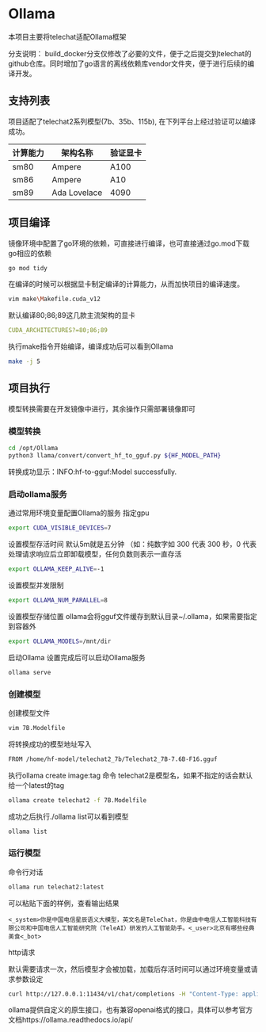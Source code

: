 # Ollama
本项目主要将telechat适配Ollama框架

分支说明：
build_docker分支仅修改了必要的文件，便于之后提交到telechat的github仓库。同时增加了go语言的离线依赖库vendor文件夹，便于进行后续的编译开发。

## 支持列表

项目适配了telechat2系列模型(7b、35b、115b), 在下列平台上经过验证可以编译成功。

|  计算能力  | 架构名称 | 验证显卡  |
|  ----   | ----  | ----  |
| sm80  | Ampere | A100 |
| sm86  | Ampere | A10 |
| sm89  | Ada Lovelace	 | 4090 |

## 项目编译
镜像环境中配置了go环境的依赖，可直接进行编译，也可直接通过go.mod下载go相应的依赖

```bash
go mod tidy
```

在编译的时候可以根据显卡制定编译的计算能力，从而加快项目的编译速度。

```bash
vim make\Makefile.cuda_v12
```
默认编译80;86;89这几款主流架构的显卡
```yaml
CUDA_ARCHITECTURES?=80;86;89
```
执行make指令开始编译，编译成功后可以看到Ollama
```bash
make -j 5
```

## 项目执行
模型转换需要在开发镜像中进行，其余操作只需部署镜像即可

### 模型转换
```bash
cd /opt/Ollama
python3 llama/convert/convert_hf_to_gguf.py ${HF_MODEL_PATH}
```

转换成功显示：INFO:hf-to-gguf:Model successfully.

###  启动ollama服务
通过常用环境变量配置Ollama的服务
指定gpu
```bash
export CUDA_VISIBLE_DEVICES=7
```

设置模型存活时间
默认5m就是五分钟 （如：纯数字如 300 代表 300 秒，0 代表处理请求响应后立即卸载模型，任何负数则表示一直存活
```bash
export OLLAMA_KEEP_ALIVE=-1
```
设置模型并发限制
```bash
export OLLAMA_NUM_PARALLEL=8
```
设置模型存储位置
ollama会将gguf文件缓存到默认目录~/.ollama，如果需要指定到容器外
```bash
export OLLAMA_MODELS=/mnt/dir
```
启动Ollama
设置完成后可以启动Ollama服务
```bash
ollama serve
```

### 创建模型
创建模型文件
```bash
vim 7B.Modelfile
```

将转换成功的模型地址写入
```bash
FROM /home/hf-model/telechat2_7b/Telechat2_7B-7.6B-F16.gguf
```

执行ollama create image:tag 命令 telechat2是模型名，如果不指定的话会默认给一个latest的tag
```bash
ollama create telechat2 -f 7B.Modelfile 
```

成功之后执行./ollama list可以看到模型
```bash
ollama list
```

### 运行模型

命令行对话
```bash
ollama run telechat2:latest
```

可以粘贴下面的样例，查看输出结果

```text
<_system>你是中国电信星辰语义大模型，英文名是TeleChat，你是由中电信人工智能科技有限公司和中国电信人工智能研究院（TeleAI）研发的人工智能助手。<_user>北京有哪些经典美食<_bot>
```

http请求

默认需要请求一次，然后模型才会被加载，加载后存活时间可以通过环境变量或请求参数设定

```bash
curl http://127.0.0.1:11434/v1/chat/completions -H "Content-Type: application/json" -d '{  "model": "telechat2:latest",  "messages": [ {"role": "user", "content": "Why is the sky blue?"}  ],  "temperature": 0.7,  "top_p": 0.8, "max_tokens": 30, "stream": false}'
```

ollama提供自定义的原生接口，也有兼容openai格式的接口，具体可以参考官方文档https://ollama.readthedocs.io/api/ 

